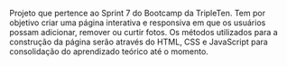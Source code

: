 Projeto que pertence ao Sprint 7 do Bootcamp da TripleTen. Tem por objetivo criar uma página interativa e responsiva em que os usuários possam adicionar, remover ou curtir fotos.
Os métodos utilizados para a construção da página serão através do HTML, CSS e JavaScript para consolidação do aprendizado teórico até o momento.
